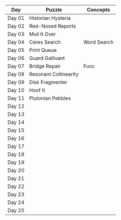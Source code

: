 
| Day  | Puzzle | Concepts  |
| ---- | ------ | --------  |
| Day 01  | Historian Hysteria  |   |
| Day 02  | Red-Nosed Reports  |   |
| Day 03  | Mull It Over  |   |
| Day 04  | Ceres Search  | Word Search  |
| Day 05  | Print Queue  |   |
| Day 06  | Guard Gallivant  |   |
| Day 07  | Bridge Repair  | Func  |
| Day 08  | Resonant Collinearity  |   |
| Day 09  | Disk Fragmenter  |   |
| Day 10  | Hoof It  |   |
| Day 11  | Plutonian Pebbles  |   |
| Day 12  |   |   |
| Day 13  |   |   |
| Day 14  |   |   |
| Day 15  |   |   |
| Day 16  |   |   |
| Day 17  |   |   |
| Day 18  |   |   |
| Day 19  |   |   |
| Day 20  |   |   |
| Day 21  |   |   |
| Day 22  |   |   |
| Day 23  |   |   |
| Day 24  |   |   |
| Day 25  |   |   |
